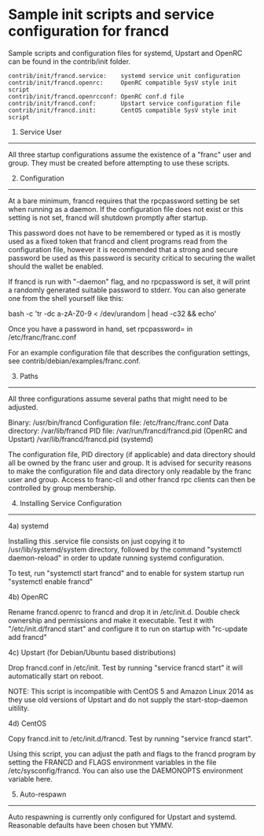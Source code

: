 Sample init scripts and service configuration for francd
==========================================================

Sample scripts and configuration files for systemd, Upstart and OpenRC
can be found in the contrib/init folder.

    contrib/init/francd.service:    systemd service unit configuration
    contrib/init/francd.openrc:     OpenRC compatible SysV style init script
    contrib/init/francd.openrcconf: OpenRC conf.d file
    contrib/init/francd.conf:       Upstart service configuration file
    contrib/init/francd.init:       CentOS compatible SysV style init script

1. Service User
---------------------------------

All three startup configurations assume the existence of a "franc" user
and group.  They must be created before attempting to use these scripts.

2. Configuration
---------------------------------

At a bare minimum, francd requires that the rpcpassword setting be set
when running as a daemon.  If the configuration file does not exist or this
setting is not set, francd will shutdown promptly after startup.

This password does not have to be remembered or typed as it is mostly used
as a fixed token that francd and client programs read from the configuration
file, however it is recommended that a strong and secure password be used
as this password is security critical to securing the wallet should the
wallet be enabled.

If francd is run with "-daemon" flag, and no rpcpassword is set, it will
print a randomly generated suitable password to stderr.  You can also
generate one from the shell yourself like this:

bash -c 'tr -dc a-zA-Z0-9 < /dev/urandom | head -c32 && echo'

Once you have a password in hand, set rpcpassword= in /etc/franc/franc.conf

For an example configuration file that describes the configuration settings,
see contrib/debian/examples/franc.conf.

3. Paths
---------------------------------

All three configurations assume several paths that might need to be adjusted.

Binary:              /usr/bin/francd
Configuration file:  /etc/franc/franc.conf
Data directory:      /var/lib/francd
PID file:            /var/run/francd/francd.pid (OpenRC and Upstart)
                     /var/lib/francd/francd.pid (systemd)

The configuration file, PID directory (if applicable) and data directory
should all be owned by the franc user and group.  It is advised for security
reasons to make the configuration file and data directory only readable by the
franc user and group.  Access to franc-cli and other francd rpc clients
can then be controlled by group membership.

4. Installing Service Configuration
-----------------------------------

4a) systemd

Installing this .service file consists on just copying it to
/usr/lib/systemd/system directory, followed by the command
"systemctl daemon-reload" in order to update running systemd configuration.

To test, run "systemctl start francd" and to enable for system startup run
"systemctl enable francd"

4b) OpenRC

Rename francd.openrc to francd and drop it in /etc/init.d.  Double
check ownership and permissions and make it executable.  Test it with
"/etc/init.d/francd start" and configure it to run on startup with
"rc-update add francd"

4c) Upstart (for Debian/Ubuntu based distributions)

Drop francd.conf in /etc/init.  Test by running "service francd start"
it will automatically start on reboot.

NOTE: This script is incompatible with CentOS 5 and Amazon Linux 2014 as they
use old versions of Upstart and do not supply the start-stop-daemon uitility.

4d) CentOS

Copy francd.init to /etc/init.d/francd. Test by running "service francd start".

Using this script, you can adjust the path and flags to the francd program by
setting the FRANCD and FLAGS environment variables in the file
/etc/sysconfig/francd. You can also use the DAEMONOPTS environment variable here.

5. Auto-respawn
-----------------------------------

Auto respawning is currently only configured for Upstart and systemd.
Reasonable defaults have been chosen but YMMV.
